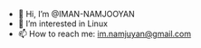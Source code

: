 - 👋 Hi, I’m @IMAN-NAMJOOYAN
- 👀 I’m interested in Linux
- 📫 How to reach me: im.namjuyan@gmail.com

<!---
IMAN-NAMJOOYAN/IMAN-NAMJOOYAN is a ✨ special ✨ repository because its `README.md` (this file) appears on your GitHub profile.
You can click the Preview link to take a look at your changes.
--->
